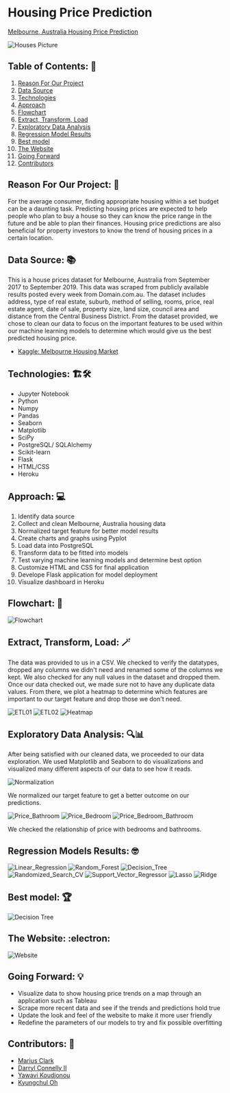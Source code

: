 # Housing Price Prediction
[Melbourne, Australia Housing Price Prediction](https://melbourne-housing.herokuapp.com/)

![Houses Picture](static/images/melbourne_houses.jpg)

## Table of Contents: :house_with_garden:
01. [Reason For Our Project](#reason)
02. [Data Source](#source)
03. [Technologies](#tech)
04. [Approach](#approach)
05. [Flowchart](#flowchart)
06. [Extract, Transform, Load](#etl)
07. [Exploratory Data Analysis](#eda)
08. [Regression Model Results](#models)
09. [Best model](#model)
10. [The Website](#site)
11. [Going Forward](#forward)
12. [Contributors](#team)

<a name="reason"></a>
## Reason For Our Project: :thinking:
For the average consumer, finding appropriate housing within a set budget can be a daunting task. Predicting housing prices are expected to help people who plan to buy a house so they can know the price range in the future and be able to plan their finances. Housing price predictions are also beneficial for property investors to know the trend of housing prices in a certain location.

<a name="source"></a>
## Data Source: :books:
This is a house prices dataset for Melbourne, Australia from September 2017 to September 2019. This data was scraped from publicly available results posted every week from Domain.com.au. The dataset includes address, type of real estate, suburb, method of selling, rooms, price, real estate agent, date of sale, property size, land size, council area and distance from the Central Business District. From the dataset provided, we chose to clean our data to focus on the important features to be used within our machine learning models to determine which would give us the best predicted housing price.

- [Kaggle: Melbourne Housing Market](https://www.kaggle.com/anthonypino/melbourne-housing-market)

<a name="tech"></a>
## Technologies: :building_construction::hammer_and_wrench:
- Jupyter Notebook
- Python
- Numpy
- Pandas
- Seaborn
- Matplotlib
- SciPy
- PostgreSQL/ SQLAlchemy
- Scikit-learn
- Flask
- HTML/CSS
- Heroku

<a name="approach"></a>
## Approach: :computer:
01. Identify data source
02. Collect and clean Melbourne, Australia housing data
03. Normalized target feature for better model results
04. Create charts and graphs using Pyplot
05. Load data into PostgreSQL
06. Transform data to be fitted into models
07. Test varying machine learning models and determine best option
08. Customize HTML and CSS for final application
09. Develope Flask application for model deployment
10. Visualize dashboard in Heroku

<a name="flowchart"></a>
## Flowchart: :memo:

![Flowchart](static/images/architectural_diagram.png)

<a name="etl"></a>
## Extract, Transform, Load: :magic_wand:
The data was provided to us in a CSV. We checked to verify the datatypes, dropped any columns we didn't need and renamed some of the columns we kept. We also checked for any null values in the dataset and dropped them. Once our data checked out, we made sure not to have any duplicate data values. From there, we plot a heatmap to determine which features are important to our target feature and drop those we don't need.

![ETL01](static/images/etl_01.png)
![ETL02](static/images/etl_02.png)
![Heatmap](static/images/features_heatmap.jpg)

<a name="eda"></a>
## Exploratory Data Analysis: :mag::bar_chart:
After being satisfied with our cleaned data, we proceeded to our data exploration. We used Matplotlib and Seaborn to do visualizations and visualized many different aspects of our data to see how it reads.

![Normalization](static/images/price_normalizing.png)

We normalized our target feature to get a better outcome on our predictions.

![Price_Bathroom](static/images/price_bathroom_relationship.jpg)
![Price_Bedroom](static/images/price_bedroom_relationship.jpg)
![Price_Bedroom_Bathroom](static/images/price_bedroom_bathroom_relationship.jpg)

We checked the relationship of price with bedrooms and bathrooms.

<a name="regression"></a>
## Regression Models Results: :nerd_face:

![Linear_Regression](static/images/lr_model.png)
![Random_Forest](static/images/rfr_model.png)
![Decision_Tree](static/images/dtr_model.png)
![Randomized_Search_CV](static/images/rscv_model.png)
![Support_Vector_Regressor](static/images/svr_model.png)
![Lasso](static/images/lasso_model.png)
![Ridge](static/images/ridge_model.png)

<a name="model"></a>
## Best model: :trophy:
![Decision Tree](static/images/Decision_Tree_Model.png)


## The Website: :electron:
![Website](static/images/melbourne_housing_website.png)

<a name="forward"></a>
## Going Forward: :bulb:
- Visualize data to show housing price trends on a map through an application such as Tableau
- ​Scrape more recent data and see if the trends and predictions hold true
- Update the look and feel of the website to make it more user friendly
- Redefine the parameters of our models to try and fix possible overfitting

<a name="team"></a>
## Contributors: :brain:

- [Marius Clark](https://github.com/Zone6Mars)
- [Darryl Connelly II](https://github.com/Connelito)
- [Yawavi Koudjonou](https://github.com/yawavi92)
- [Kyungchul Oh](https://github.com/KCOH)
